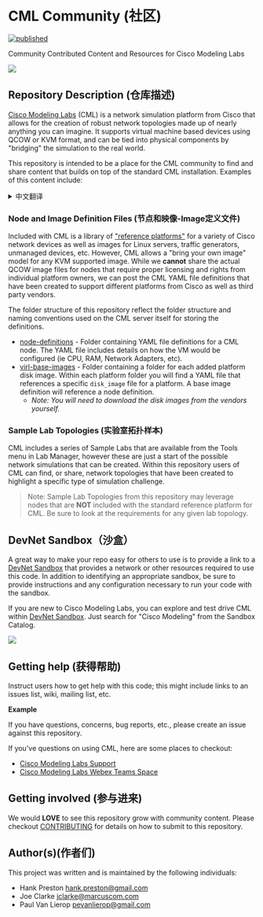 # CML Community (社区)

[![published](https://static.production.devnetcloud.com/codeexchange/assets/images/devnet-published.svg)](https://developer.cisco.com/codeexchange/github/repo/CiscoDevNet/cml-community)

Community Contributed Content and Resources for Cisco Modeling Labs

![](readme_images/cml-labmanager.jpg)
 
## Repository Description (仓库描述)

[Cisco Modeling Labs](http://developer.cisco.com/modeling-labs) (CML) is a network simulation platform from Cisco that allows for the creation of robust network topologies made up of nearly anything you can imagine. It supports virtual machine based devices using QCOW or KVM format, and can be tied into physical components by "bridging" the simulation to the real world.  

This repository is intended to be a place for the CML community to find and share content that builds on top of the standard CML installation.  Examples of this content include: 
<details>
<summary>中文翻译</summary>
    
 ```
 这个仓库旨在为CML社区，提供一个查找和共享的地方，这些内容都是在标准CML安装基础上构建的。 此内容的示例包括：
 ```

</details>

### Node and Image Definition Files (节点和映像-Image定义文件)
Included with CML is a library of ["reference platforms"](https://developer.cisco.com/docs/modeling-labs/#!reference-platforms-and-images) for a variety of Cisco network devices as well as images for Linux servers, traffic generators, unmanaged devices, etc.  However, CML allows a "bring your own image" model for any KVM supported image.  While we **cannot** share the actual QCOW image files for nodes that require proper licensing and rights from individual platform owners, we can post the CML YAML file definitions that have been created to support different platforms from Cisco as well as third party vendors. 

The folder structure of this repository reflect the folder structure and naming conventions used on the CML server itself for storing the definitions. 

* [node-definitions](node-definitions) - Folder containing YAML file definitions for a CML node. The YAML file includes details on how the VM would be configured (ie CPU, RAM, Network Adapters, etc).
* [virl-base-images](virl-base-images) - Folder containing a folder for each added platform disk image. Within each platform folder you will find a YAML file that references a specific `disk_image` file for a platform. A base image definition will reference a node definition.
    * *Note: You will need to download the disk images from the vendors yourself.*

### Sample Lab Topologies (实验室拓扑样本)
CML includes a series of Sample Labs that are available from the Tools menu in Lab Manager, however these are just a start of the possible network simulations that can be created.  Within this repository users of CML can find, or share, network topologies that have been created to highlight a specific type of simulation challenge.

> Note: Sample Lab Topologies from this repository may leverage nodes that are **NOT** included with the standard reference platform for CML. Be sure to look at the requirements for any given lab topology. 

## DevNet Sandbox（沙盒）
A great way to make your repo easy for others to use is to provide a link to a [DevNet Sandbox](https://developer.cisco.com/site/sandbox/) that provides a network or other resources required to use this code. In addition to identifying an appropriate sandbox, be sure to provide instructions and any configuration necessary to run your code with the sandbox.

If you are new to Cisco Modeling Labs, you can explore and test drive CML within [DevNet Sandbox](https://developer.cisco.com/site/sandbox/). Just search for "Cisco Modeling" from the Sandbox Catalog. 

![](readme_images/sandbox-catalog-cml.jpg)

## Getting help (获得帮助)

Instruct users how to get help with this code; this might include links to an issues list, wiki, mailing list, etc.

**Example**

If you have questions, concerns, bug reports, etc., please create an issue against this repository.

If you've questions on using CML, here are some places to checkout: 

* [Cisco Modeling Labs Support](https://developer.cisco.com/docs/modeling-labs/#!support)
* [Cisco Modeling Labs Webex Teams Space](https://eurl.io/#bWHTbWz1Z)

## Getting involved (参与进来)

We would **LOVE** to see this repository grow with community content. Please checkout [CONTRIBUTING](./CONTRIBUTING.md) for details on how to submit to this repository.

## Author(s)(作者们)

This project was written and is maintained by the following individuals:

* Hank Preston <hank.preston@gmail.com>
* Joe Clarke <jclarke@marcuscom.com>
* Paul Van Lierop <pevanlierop@gmail.com>
